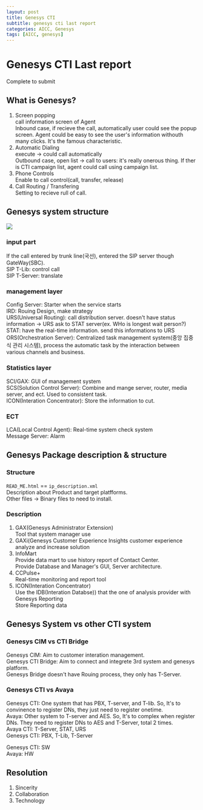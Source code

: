```yaml
---
layout: post
title: Genesys CTI
subtitle: genesys cti last report
categories: AICC, Genesys
tags: [AICC, genesys]
---
```

  
# Genesys CTI Last report
Complete to submit  
## What is Genesys?  
1. Screen popping  
call information screen of Agent  
Inbound case, if recieve the call, automatically user could see the popup screen. Agent could be easy to see the user's information withouth many clicks. It's the famous characteristic.  
2. Automatic Dialing  
execute -> could call automatically  
Outbound case, open list -> call to users: it's really onerous thing. If ther is CTI campaign list, agent could call using campaign list.  
3. Phone Controls  
Enable to call control(call, transfer, release)  
4. Call Routing / Transfering  
Setting to recieve rull of call.  
## Genesys system structure
<img src="https://user-images.githubusercontent.com/46213631/224585610-1a973dcf-43b1-4807-a211-c6a738a7c652.png" />  

### input part
If the call entered by trunk line(국선), entered the SIP server though GateWay(SBC).  
SIP T-Lib: control call  
SIP T-Server: translate  

### management layer
Config Server: Starter when the service starts  
IRD: Rouing Design, make strategy  
URS(Universal Routing): call distribution server. doesn't have status information -> URS ask to STAT server(ex. WHo is longest wait person?)  
STAT: have the real-time information. send this informations to URS  
ORS(Orchestration Server): Centralized task management system(중앙 집중식 관리 시스템), process the automatic task by the interaction between various channels and business.  
  
### Statistics layer
SCI/GAX: GUI of management system  
SCS(Solution Control Server): Combine and mange server, router, media server, and ect. Used to consistent task.  
ICON(Interation Concentrator): Store the information to cut.  
  
### ECT
LCA(Local Control Agent): Real-time system check system  
Message Server: Alarm  
  
## Genesys Package description & structure
### Structure
`READ_ME.html` == `ip_description.xml`  
Description about Product and target platfforms.  
Other files -> Binary files to need to install.  
  
### Description
1. GAX(Genesys Administrator Extension)  
Tool that system manager use  
2. GAXi(Genesys Customer Experience Insights  customer experience analyze and increase solution  
3. InfoMart  
Provide data mart to use history report of Contact Center.  
Provide Database and Manager's GUI, Server architecture.  
4. CCPulse+  
Real-time monitoring and report tool  
5. ICON(Interation Concentrator)  
Use the IDB(Interation Databse)) that the one of analysis provider with Genesys Reporting  
Store Reporting data  
  
## Genesys System vs other CTI system
### Genesys CIM vs CTI Bridge
Genesys CIM: Aim to customer interation management.  
Genesys CTI Bridge: Aim to connect and integrete 3rd system and genesys platform.  
Genesys Bridge doesn't have Rouing process, they only has T-Server.  
  
### Genesys CTI vs Avaya
Genesys CTI: One system that has PBX, T-server, and T-lib. So, It's to convinence to register DNs, they just need to register onetime.  
Avaya: Other system to T-server and AES. So, It's to complex when register DNs. They need to register DNs to AES and T-Server, total 2 times.  
Avaya CTI: T-Server, STAT, URS  
Genesys CTI: PBX, T-Lib, T-Server  
  
Genesys CTI: SW  
Avaya: HW  
## Resolution
1. Sincerity  
2. Collaboration  
3. Technology  